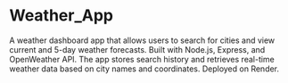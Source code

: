 # Weather_App
A weather dashboard app that allows users to search for cities and view current and 5-day weather forecasts. Built with Node.js, Express, and OpenWeather API. The app stores search history and retrieves real-time weather data based on city names and coordinates. Deployed on Render.
